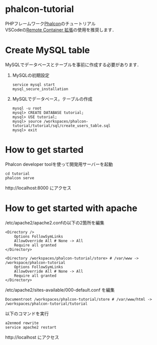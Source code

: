 # phalcon-tutorial
PHPフレームワーク[Phalcon](https://docs.phalcon.io/)のチュートリアル  
VSCodeの[Remote Container 拡張](https://code.visualstudio.com/docs/remote/containers)の使用を推奨します．

# Create MySQL table
MySQLでデータベースとテーブルを事前に作成する必要があります．  

1. MySQLの初期設定
    ```
    service mysql start
    mysql_secure_installation
    ```

2. MySQLでデータベース，テーブルの作成
    ```
    mysql -u root
    mysql> CREATE DATABASE tutorial;
    mysql> USE tutorial;
    mysql> source /workspaces/phalcon-tutorial/tutorial/sql/create_users_table.sql
    mysql> exit
    ```

# How to get started
Phalcon developer toolを使って開発用サーバーを起動

```
cd tutorial
phalcon serve
```

http://localhost:8000 にアクセス

# How to get started with apache
/etc/apache2/apache2.confの以下の2箇所を編集

```
<Directory />
    Options FollowSymLinks
    AllowOverride All # None -> All
    Require all granted
</Directory>
```

```
<Directory /workspaces/phalcon-tutorial/store> # /var/www -> /workspace/phalcon-tutorial
    Options FollowSymLinks
    AllowOverride All # None -> All
    Require all granted
</Directory>
```

/etc/apache2/sites-available/000-default.conf を編集

```
Documentroot /workspaces/phalcon-tutorial/store # /var/www/html -> /workspaces/phalcon-tutorial/tutorial
```

以下のコマンドを実行

```
a2enmod rewrite
service apache2 restart
```

http://localhost にアクセス

